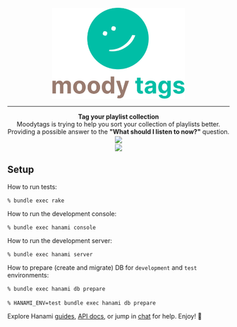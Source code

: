 <p align="center">
  <a href="https://moodytags.shiftingphotons.dev"><img src="public/gh_logo.png" width="300"/></a>
</p>

---  

<p align="center">
  <strong>Tag your playlist collection</strong></br>
  Moodytags is trying to help you sort your collection of playlists better.</br>Providing a possible answer to the <strong>"What should I listen to now?"</strong> question.</br>
  <img src="https://img.shields.io/github/workflow/status/shiftingphotons/moodytags/Spec" align="center"/></br>
  <img src="https://img.shields.io/github/v/release/shiftingphotons/moodytags?include_prereleases" align="center"/></br>
</p>

## Setup

How to run tests:

```
% bundle exec rake
```

How to run the development console:

```
% bundle exec hanami console
```

How to run the development server:

```
% bundle exec hanami server
```

How to prepare (create and migrate) DB for `development` and `test` environments:

```
% bundle exec hanami db prepare

% HANAMI_ENV=test bundle exec hanami db prepare
```

Explore Hanami [guides](https://guides.hanamirb.org/), [API docs](http://docs.hanamirb.org/1.3.3/), or jump in [chat](http://chat.hanamirb.org) for help. Enjoy! 🌸
